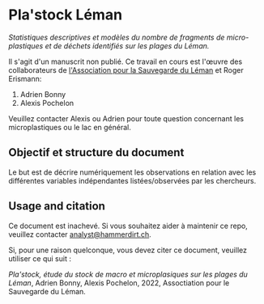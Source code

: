# Pla'stock Léman

*Statistiques descriptives et modèles du nombre de fragments de micro-plastiques et de déchets identifiés sur les plages du Léman.*

Il s'agit d'un manuscrit non publié. Ce travail en cours est l'œuvre des
collaborateurs de [l'Association pour la Sauvegarde du Léman](https://asleman.org/) et Roger Erismann:

1. Adrien Bonny
2. Alexis Pochelon


Veuillez contacter Alexis ou Adrien pour toute question concernant les microplastiques ou le lac en général.


## Objectif et structure du document

Le but est de décrire numériquement les observations en relation avec les différentes variables indépendantes listées/observées par les chercheurs. 

## Usage and citation

Ce document est inachevé. Si vous souhaitez aider à maintenir ce repo, veuillez contacter analyst@hammerdirt.ch.

Si, pour une raison quelconque, vous devez citer ce document, veuillez utiliser ce qui suit :

*Pla'stock, étude du stock de macro et microplasiques sur les plages du Léman*, Adrien Bonny, Alexis Pochelon, 2022, Assoctiation pour le Sauvegarde du Léman.
